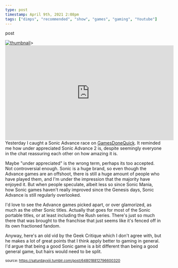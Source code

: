```yaml
---
type: post
timestamp: April 9th, 2021 2:08pm
tags: ["dimps", "recommended", "show", "games", "gaming", "Youtube"]
---
```

post

[![thumbnail](http://i3.ytimg.com/vi/hIo3Gi7Tn2A/maxresdefault.jpg)](https://www.youtube.com/watch?v=hIo3Gi7Tn2A)><iframe width="540" height="304" id="youtube_iframe" src="https://www.youtube.com/embed/hIo3Gi7Tn2A?feature=oembed&amp;enablejsapi=1&amp;origin=https://safe.txmblr.com&amp;wmode=opaque" frameborder="0" allow="accelerometer; autoplay; encrypted-media; gyroscope; picture-in-picture" allowfullscreen></iframe></figure>
Yesterday I caught a Sonic Advance race on <a href="https://www.twitch.tv/gamesdonequick" target="_blank">GamesDoneQuick</a>.  It reminded me how under appreciated Sonic Advance 2 is, despite seemingly everyone in the chat reassuring each other on how amazing it is.

Maybe "under appreciated" is the wrong term, perhaps its too accepted.  Not controversial enough.  Sonic is a huge brand, so even though the Advance games are an offshoot, there is still a huge amount of people who have played them, and I'm under the impression that the majority have enjoyed it.  But when people speculate, albeit less so since Sonic Mania, how Sonic games haven't really improved since the Genesis days, Sonic Advance is still regularly overlooked.

I'd love to see the Advance games picked apart, or over glamorized, as much as the other Sonic titles.  Actually that goes for most of the Sonic portable titles, or at least including the Rush series.  There's just so much there that was brought to the franchise that just seems like it's fenced off in its own fractioned fandom.

Anyway, here's an old vid by the Geek Critique which I don't agree with, but he makes a lot of great points that I think apply better to gaming in general.  I'd argue that being a good Sonic game is a bit different than being a good general game, but hairs would need to be split.

      
      
      
      
      
      
  
<small>source: https://saturdayxiii.tumblr.com/post/648018812796600320</small>